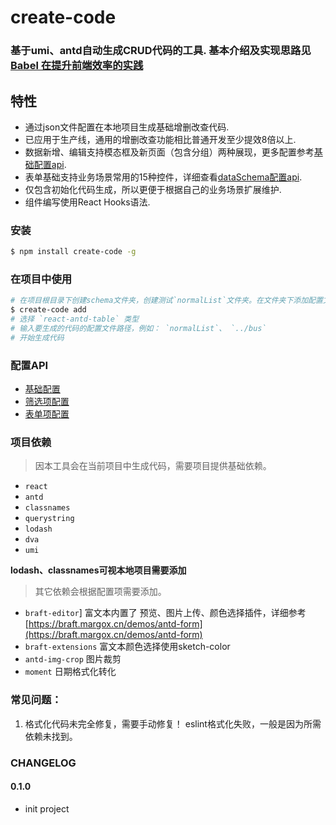 # create-code

### 基于umi、antd自动生成CRUD代码的工具. 基本介绍及实现思路见[Babel 在提升前端效率的实践](https://juejin.im/post/5ce2aaea6fb9a07eac05a608)

## 特性

* 通过json文件配置在本地项目生成基础增删改查代码.
* 已应用于生产线，通用的增删改查功能相比普通开发至少提效8倍以上.
* 数据新增、编辑支持模态框及新页面（包含分组）两种展现，更多配置参考[基础配置api](https://www.yuque.com/ssisl/gabiv1/fweu9a).
* 表单基础支持业务场景常用的15种控件，详细查看[dataSchema配置api](https://www.yuque.com/ssisl/gabiv1/tv69bu).
* 仅包含初始化代码生成，所以更便于根据自己的业务场景扩展维护.
* 组件编写使用React Hooks语法.

### 安装

```bash
$ npm install create-code -g
```

### 在项目中使用

```bash
# 在项目根目录下创建schema文件夹，创建测试`normalList`文件夹。在文件夹下添加配置文件`config.js`、`dataScheme.js`、`querySchema.js`。也可以从本项目`demo-schema`中拷贝测试数据。
$ create-code add
# 选择 `react-antd-table` 类型
# 输入要生成的代码的配置文件路径，例如： `normalList`、 `../bus`
# 开始生成代码
```
### 配置API

* [基础配置](https://www.yuque.com/ssisl/gabiv1/fweu9a)
* [筛选项配置](https://www.yuque.com/ssisl/gabiv1/wi2rga)
* [表单项配置](https://www.yuque.com/ssisl/gabiv1/tv69bu)

### 项目依赖

> 因本工具会在当前项目中生成代码，需要项目提供基础依赖。

- `react` 
- `antd` 
- `classnames` 
- `querystring` 
- `lodash` 
- `dva` 
- `umi`

**lodash、classnames可视本地项目需要添加**

> 其它依赖会根据配置项需要添加。

- `braft-editor`] 富文本内置了 预览、图片上传、颜色选择插件，详细参考[https://braft.margox.cn/demos/antd-form](https://braft.margox.cn/demos/antd-form)
- `braft-extensions` 富文本颜色选择使用sketch-color
- `antd-img-crop` 图片裁剪
- `moment` 日期格式化转化

### 常见问题：
1. 格式化代码未完全修复，需要手动修复！
eslint格式化失败，一般是因为所需依赖未找到。


### CHANGELOG

#### 0.1.0

* init project

